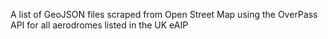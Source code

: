A list of GeoJSON files scraped from Open Street Map using the OverPass API for all aerodromes listed in the UK eAIP
